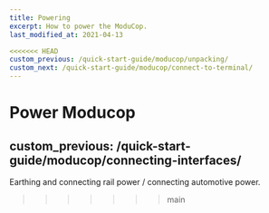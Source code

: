 ```yaml
---
title: Powering
excerpt: How to power the ModuCop.
last_modified_at: 2021-04-13

<<<<<<< HEAD
custom_previous: /quick-start-guide/moducop/unpacking/
custom_next: /quick-start-guide/moducop/connect-to-terminal/
---
```

Power Moducop
=======
custom_previous: /quick-start-guide/moducop/connecting-interfaces/
---
Earthing and connecting rail power / connecting automotive power.
>>>>>>> main
